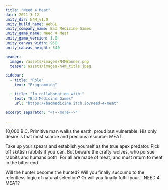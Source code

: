 ```yaml
---
title: "Need 4 Meat"
date: 2021-3-12
unity_dir: N4M_v1.0
unity_build_name: WebGL
unity_company_name: Bad Medicine Games
unity_game_name: Need 4 Meat
unity_game_version: 1.0
unity_canvas_width: 960
unity_canvas_height: 540

header:
  image: /assets/images/N4MBanner.png
  teaser: assets/images/n4m_title.jpeg

sidebar:
  - title: "Role"
    text: "Programming"

  - title: "In collaboration with:"
    text: "Bad Medicine Games"
    url: "https://badmedicine.itch.io/need-4-meat"

excerpt_separator: "<!--more-->"

---
```


10,000 B.C. Primitive man walks the earth, proud but vulnerable. His only desire is that most scarce and precious resource: MEAT. <!--more-->

Take up your spears and establish yourself as the true apex predator. Pick off skittish rabbits if you can. But beware the crafty wolves, who pursue rabbits and humans both. For all are made of meat, and must return to meat in the bitter end.

Will the hunter become the hunted? Will you finally succumb to the relentless logic of natural selection? Or will you finally fulfill your….NEED 4 MEAT?